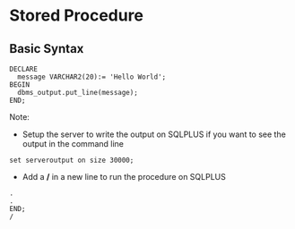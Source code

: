 
# Stored Procedure

## Basic Syntax
```plsql
DECLARE
  message VARCHAR2(20):= 'Hello World';
BEGIN
  dbms_output.put_line(message);
END;
```

Note:
* Setup the server to write the output on SQLPLUS if you want to see the output in the command line
```
set serveroutput on size 30000;
```
* Add a **/** in a new line to run the procedure on SQLPLUS
```plsql
.
.
END;
/
```
